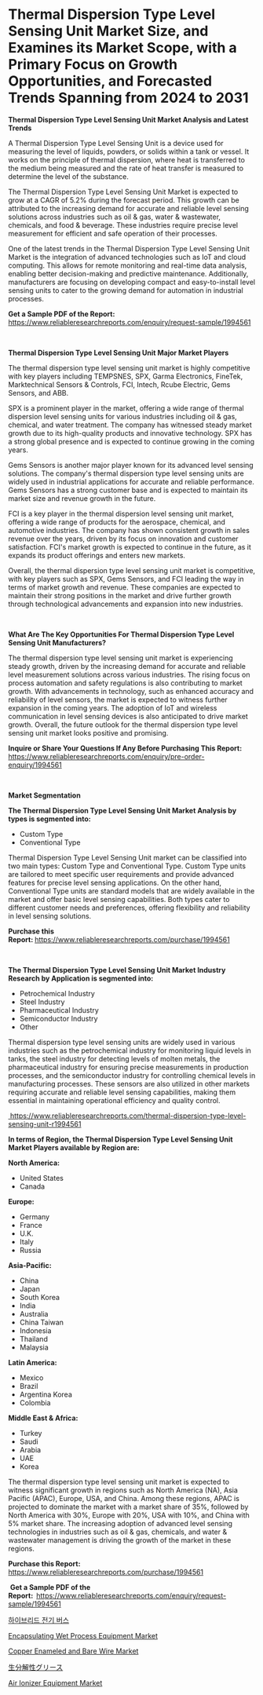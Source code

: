 <p><h1>Thermal Dispersion Type Level Sensing Unit Market Size, and Examines its Market Scope, with a Primary Focus on Growth Opportunities, and Forecasted Trends Spanning from 2024 to 2031</h1></p><p><strong>Thermal Dispersion Type Level Sensing Unit Market Analysis and Latest Trends</strong></p>
<p><p>A Thermal Dispersion Type Level Sensing Unit is a device used for measuring the level of liquids, powders, or solids within a tank or vessel. It works on the principle of thermal dispersion, where heat is transferred to the medium being measured and the rate of heat transfer is measured to determine the level of the substance.</p><p>The Thermal Dispersion Type Level Sensing Unit Market is expected to grow at a CAGR of 5.2% during the forecast period. This growth can be attributed to the increasing demand for accurate and reliable level sensing solutions across industries such as oil & gas, water & wastewater, chemicals, and food & beverage. These industries require precise level measurement for efficient and safe operation of their processes.</p><p>One of the latest trends in the Thermal Dispersion Type Level Sensing Unit Market is the integration of advanced technologies such as IoT and cloud computing. This allows for remote monitoring and real-time data analysis, enabling better decision-making and predictive maintenance. Additionally, manufacturers are focusing on developing compact and easy-to-install level sensing units to cater to the growing demand for automation in industrial processes.</p></p>
<p><strong>Get a Sample PDF of the Report:&nbsp;</strong> <a href="https://www.reliableresearchreports.com/enquiry/request-sample/1994561">https://www.reliableresearchreports.com/enquiry/request-sample/1994561</a></p>
<p>&nbsp;</p>
<p><strong>Thermal Dispersion Type Level Sensing Unit Major Market Players</strong></p>
<p><p>The thermal dispersion type level sensing unit market is highly competitive with key players including TEMPSNES, SPX, Garma Electronics, FineTek, Marktechnical Sensors & Controls, FCI, Intech, Rcube Electric, Gems Sensors, and ABB.</p><p>SPX is a prominent player in the market, offering a wide range of thermal dispersion level sensing units for various industries including oil & gas, chemical, and water treatment. The company has witnessed steady market growth due to its high-quality products and innovative technology. SPX has a strong global presence and is expected to continue growing in the coming years.</p><p>Gems Sensors is another major player known for its advanced level sensing solutions. The company's thermal dispersion type level sensing units are widely used in industrial applications for accurate and reliable performance. Gems Sensors has a strong customer base and is expected to maintain its market size and revenue growth in the future.</p><p>FCI is a key player in the thermal dispersion level sensing unit market, offering a wide range of products for the aerospace, chemical, and automotive industries. The company has shown consistent growth in sales revenue over the years, driven by its focus on innovation and customer satisfaction. FCI's market growth is expected to continue in the future, as it expands its product offerings and enters new markets.</p><p>Overall, the thermal dispersion type level sensing unit market is competitive, with key players such as SPX, Gems Sensors, and FCI leading the way in terms of market growth and revenue. These companies are expected to maintain their strong positions in the market and drive further growth through technological advancements and expansion into new industries.</p></p>
<p>&nbsp;</p>
<p><strong>What Are The Key Opportunities For Thermal Dispersion Type Level Sensing Unit Manufacturers?</strong></p>
<p><p>The thermal dispersion type level sensing unit market is experiencing steady growth, driven by the increasing demand for accurate and reliable level measurement solutions across various industries. The rising focus on process automation and safety regulations is also contributing to market growth. With advancements in technology, such as enhanced accuracy and reliability of level sensors, the market is expected to witness further expansion in the coming years. The adoption of IoT and wireless communication in level sensing devices is also anticipated to drive market growth. Overall, the future outlook for the thermal dispersion type level sensing unit market looks positive and promising.</p></p>
<p><strong>Inquire or Share Your Questions If Any Before Purchasing This Report:</strong> <a href="https://www.reliableresearchreports.com/enquiry/pre-order-enquiry/1994561">https://www.reliableresearchreports.com/enquiry/pre-order-enquiry/1994561</a></p>
<p>&nbsp;</p>
<p><strong>Market Segmentation</strong></p>
<p><strong>The Thermal Dispersion Type Level Sensing Unit Market Analysis by types is segmented into:</strong></p>
<p><ul><li>Custom Type</li><li>Conventional Type</li></ul></p>
<p><p>Thermal Dispersion Type Level Sensing Unit market can be classified into two main types: Custom Type and Conventional Type. Custom Type units are tailored to meet specific user requirements and provide advanced features for precise level sensing applications. On the other hand, Conventional Type units are standard models that are widely available in the market and offer basic level sensing capabilities. Both types cater to different customer needs and preferences, offering flexibility and reliability in level sensing solutions.</p></p>
<p><strong>Purchase this Report:&nbsp;</strong><a href="https://www.reliableresearchreports.com/purchase/1994561">https://www.reliableresearchreports.com/purchase/1994561</a></p>
<p>&nbsp;</p>
<p><strong>The Thermal Dispersion Type Level Sensing Unit Market Industry Research by Application is segmented into:</strong></p>
<p><ul><li>Petrochemical Industry</li><li>Steel Industry</li><li>Pharmaceutical Industry</li><li>Semiconductor Industry</li><li>Other</li></ul></p>
<p><p>Thermal dispersion type level sensing units are widely used in various industries such as the petrochemical industry for monitoring liquid levels in tanks, the steel industry for detecting levels of molten metals, the pharmaceutical industry for ensuring precise measurements in production processes, and the semiconductor industry for controlling chemical levels in manufacturing processes. These sensors are also utilized in other markets requiring accurate and reliable level sensing capabilities, making them essential in maintaining operational efficiency and quality control.</p></p>
<p><a href="https://www.reliableresearchreports.com/thermal-dispersion-type-level-sensing-unit-r1994561">&nbsp;https://www.reliableresearchreports.com/thermal-dispersion-type-level-sensing-unit-r1994561</a></p>
<p><strong>In terms of Region, the Thermal Dispersion Type Level Sensing Unit Market Players available by Region are:</strong></p>
<p>
    <p> <strong> North America: </strong>
        <ul>
            <li>United States</li>
            <li>Canada</li>
        </ul>
        </p> 
    <p> <strong> Europe: </strong>
        <ul>
            <li>Germany</li>
            <li>France</li>
            <li>U.K.</li>
            <li>Italy</li>
            <li>Russia</li>
        </ul>
        </p> 
    <p> <strong> Asia-Pacific: </strong>
        <ul>
            <li>China</li>
            <li>Japan</li>
            <li>South Korea</li>
            <li>India</li>
            <li>Australia</li>
            <li>China Taiwan</li>
            <li>Indonesia</li>
            <li>Thailand</li>
            <li>Malaysia</li>
        </ul>
        </p> 
    <p> <strong> Latin America: </strong>
        <ul>
            <li>Mexico</li>
            <li>Brazil</li>
            <li>Argentina Korea</li>
            <li>Colombia</li>
        </ul>
        </p> 
    <p> <strong> Middle East & Africa: </strong>
        <ul>
            <li>Turkey</li>
            <li>Saudi</li>
            <li>Arabia</li>
            <li>UAE</li>
            <li>Korea</li>
        </ul>
    </p>
    </p>
<p><p>The thermal dispersion type level sensing unit market is expected to witness significant growth in regions such as North America (NA), Asia Pacific (APAC), Europe, USA, and China. Among these regions, APAC is projected to dominate the market with a market share of 35%, followed by North America with 30%, Europe with 20%, USA with 10%, and China with 5% market share. The increasing adoption of advanced level sensing technologies in industries such as oil & gas, chemicals, and water & wastewater management is driving the growth of the market in these regions.</p></p>
<p><strong>Purchase this Report: </strong><a href="https://www.reliableresearchreports.com/purchase/1994561">https://www.reliableresearchreports.com/purchase/1994561</a></p>
<p>&nbsp;<strong>Get a Sample PDF of the Report:&nbsp;&nbsp;</strong><a href="https://www.reliableresearchreports.com/enquiry/request-sample/1994561">https://www.reliableresearchreports.com/enquiry/request-sample/1994561</a></p>
<p><strong></strong></p>
<p><p><a href="https://github.com/durgin521/Market-Research-Report-List-1/blob/main/821413941740.md">하이브리드 전기 버스</a></p><p><a href="https://github.com/timeliteaut/Market-Research-Report-List-2/blob/main/encapsulating-wet-process-equipment-market.md">Encapsulating Wet Process Equipment Market</a></p><p><a href="https://issuu.com/reportprime-2/docs/copper-enameled-and-bare-wire-market-size-2030.ppt">Copper Enameled and Bare Wire Market</a></p><p><a href="https://github.com/RudyBoyer2017/Market-Research-Report-List-1/blob/main/210759645875.md">生分解性グリース</a></p><p><a href="https://github.com/seekum/Market-Research-Report-List-2/blob/main/air-ionizer-equipment-market.md">Air Ionizer Equipment Market</a></p></p>
